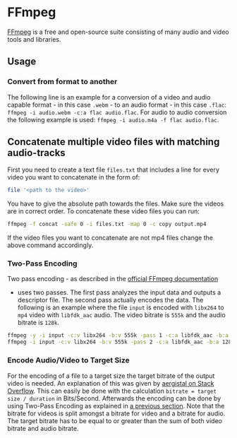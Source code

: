 # FFmpeg

[FFmpeg](https://www.ffmpeg.org) is a free and open-source suite consisting of
many audio and video tools and libraries.

## Usage

### Convert from format to another

The following line is an example for a conversion of a video and audio capable
format - in this case `.webm` - to an audio format - in this case `.flac`:
`ffmpeg -i audio.webm -c:a flac audio.flac`.
For audio to audio conversion the following example is used:
`ffmpeg -i audio.m4a -f flac audio.flac`.

## Concatenate multiple video files with matching audio-tracks

First you need to create a text file `files.txt` that includes a line for every
video you want to concatenate in the form of:

```sh
file '<path to the video>'
```

You have to give the absolute path towards the files.
Make sure the videos are in correct order.
To concatenate these video files you can run:

```sh
ffmpeg -f concat -safe 0 -i files.txt -map 0 -c copy output.mp4
```

If the video files you want to concatenate are not mp4 files change the above
command accordingly.

### Two-Pass Encoding

Two pass encoding - as described in the
[official FFmpeg documentation](https://trac.ffmpeg.org/wiki/Encode/H.264#twopass)
- uses two passes.
The first pass analyzes the input data and outputs a descriptor file.
The second pass actually encodes the data.
The following is an example where the file `input` is encoded with `libx264` to
`mp4` video with `libfdk_aac` audio.
The video bitrate is `555k` and the audio bitrate is `128k`.

```sh
ffmpeg -y -i input -c:v libx264 -b:v 555k -pass 1 -c:a libfdk_aac -b:a 128k -f mp4 /dev/null && \
ffmpeg -i input -c:v libx264 -b:v 555k -pass 2 -c:a libfdk_aac -b:a 128k output.mp4
```

### Encode Audio/Video to Target Size

For the encoding of a file to a target size the target bitrate of the output
video is needed.
An explanation of this was given by
[aergistal on Stack Overflow](https://stackoverflow.com/questions/29082422/ffmpeg-video-compression-specific-file-size).
This can easily be done with the calculation `bitrate = target size / duration`
in Bits/Second.
Afterwards the encoding can be done by using Two-Pass Encoding as explained in
[a previous section](#two-pass-encoding).
Note that the bitrate for videos is split amongst a bitrate for video and a
bitrate for audio.
The target bitrate has to be equal to or greater than the sum of both video
bitrate and audio bitrate.
